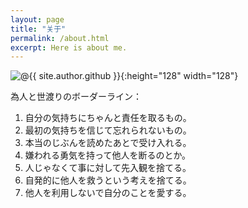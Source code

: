 ```yaml
---
layout: page
title: "关于"
permalink: /about.html
excerpt: Here is about me.
---
```

![@{{ site.author.github }}](https://avatars0.githubusercontent.com/u/29818825){:height="128" width="128"}

為人と世渡りのボーダーライン：

1. 自分の気持ちにちゃんと責任を取るもの。
2. 最初の気持ちを信じて忘れられないもの。
3. 本当のじぶんを読めたあとで受け入れる。
4. 嫌われる勇気を持って他人を断るのとか。
5. 人じゃなくて事に対して先入観を捨てる。
6. 自発的に他人を救うという考えを捨てる。
7. 他人を利用しないで自分のことを愛する。
